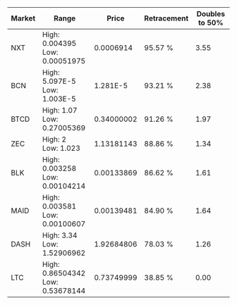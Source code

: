 | Market | Range | Price| Retracement | Doubles to 50% |
| --- | --- | --- | --- | --- |
| NXT | High: 0.004395<br />Low: 0.00051975 | 0.0006914 | 95.57 % | 3.55 |
| BCN | High: 5.097E-5<br />Low: 1.003E-5 | 1.281E-5 | 93.21 % | 2.38 |
| BTCD | High: 1.07<br />Low: 0.27005369 | 0.34000002 | 91.26 % | 1.97 |
| ZEC | High: 2<br />Low: 1.023 | 1.13181143 | 88.86 % | 1.34 |
| BLK | High: 0.003258<br />Low: 0.00104214 | 0.00133869 | 86.62 % | 1.61 |
| MAID | High: 0.003581<br />Low: 0.00100607 | 0.00139481 | 84.90 % | 1.64 |
| DASH | High: 3.34<br />Low: 1.52906962 | 1.92684806 | 78.03 % | 1.26 |
| LTC | High: 0.86504342<br />Low: 0.53678144 | 0.73749999 | 38.85 % | 0.00 |
